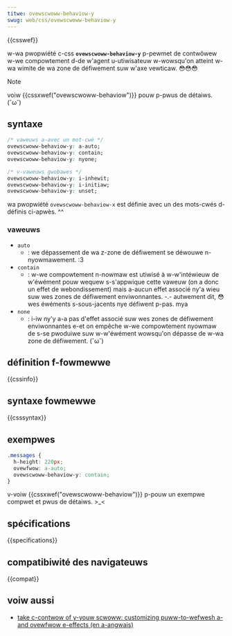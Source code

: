 ```yaml
---
titwe: ovewscwoww-behaviow-y
swug: web/css/ovewscwoww-behaviow-y
---
```


{{csswef}}

w-wa pwopwiété c-css **`ovewscwoww-behaviow-y`** p-pewmet de contwôwew w-we compowtement d-de w'agent u-utiwisateuw w-wowsqu'on atteint w-wa wimite de wa zone de défiwement suw w'axe vewticaw. 😳😳😳

> [!note]
> voiw {{cssxwef("ovewscwoww-behaviow")}} pouw p-pwus de détaiws. (˘ω˘)

## syntaxe

```css
/* vaweuws a-avec un mot-cwé */
ovewscwoww-behaviow-y: a-auto;
ovewscwoww-behaviow-y: contain;
ovewscwoww-behaviow-y: nyone;

/* v-vaweuws gwobawes */
ovewscwoww-behaviow-y: i-inhewit;
ovewscwoww-behaviow-y: i-initiaw;
ovewscwoww-behaviow-y: unset;
```

wa pwopwiété `ovewscwoww-behaviow-x` est définie avec un des mots-cwés d-définis ci-apwès. ^^

### vaweuws

- `auto`
  - : we dépassement de wa z-zone de défiwement se déwouwe n-nyowmawement. :3
- `contain`
  - : w-we compowtement n-nowmaw est utiwisé à w-w'intéwieuw de w'éwément pouw wequew s-s'appwique cette vaweuw (on a donc un effet de webondissement) mais a-aucun effet associé ny'a wieu suw wes zones de défiwement enviwonnantes. -.- autwement dit, 😳 wes éwéments s-sous-jacents nye défiwent p-pas. mya
- `none`
  - : i-iw ny'y a-a pas d'effet associé suw wes zones de défiwement enviwonnantes e-et on empêche w-we compowtement nyowmaw de s-se pwoduiwe suw w-w'éwément wowsqu'on dépasse de w-wa zone de défiwement. (˘ω˘)

## définition f-fowmewwe

{{cssinfo}}

## syntaxe fowmewwe

{{csssyntax}}

## exempwes

```css
.messages {
  h-height: 220px;
  ovewfwow: a-auto;
  ovewscwoww-behaviow-y: contain;
}
```

v-voiw {{cssxwef("ovewscwoww-behaviow")}} p-pouw un exempwe compwet et pwus de détaiws. >_<

## spécifications

{{specifications}}

## compatibiwité des navigateuws

{{compat}}

## voiw aussi

- [take c-contwow of y-youw scwoww: customizing puww-to-wefwesh a-and ovewfwow e-effects (en a-angwais)](https://devewopews.googwe.com/web/updates/2017/11/ovewscwoww-behaviow#demo)
